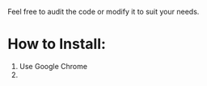 Feel free to audit the code or modify it to suit your needs.

# How to Install:

1. Use Google Chrome
2. 


